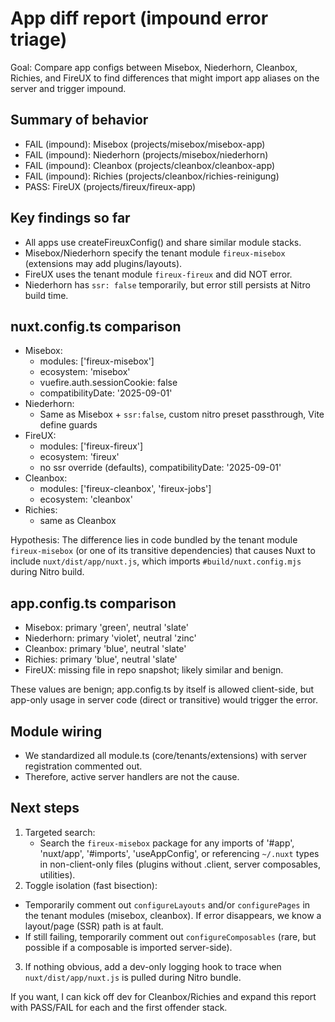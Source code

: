 # App diff report (impound error triage)

Goal: Compare app configs between Misebox, Niederhorn, Cleanbox, Richies, and FireUX to find differences that might import app aliases on the server and trigger impound.

## Summary of behavior
- FAIL (impound): Misebox (projects/misebox/misebox-app)
- FAIL (impound): Niederhorn (projects/misebox/niederhorn)
- FAIL (impound): Cleanbox (projects/cleanbox/cleanbox-app)
- FAIL (impound): Richies (projects/cleanbox/richies-reinigung)
- PASS: FireUX (projects/fireux/fireux-app)

## Key findings so far
- All apps use createFireuxConfig() and share similar module stacks.
- Misebox/Niederhorn specify the tenant module `fireux-misebox` (extensions may add plugins/layouts).
- FireUX uses the tenant module `fireux-fireux` and did NOT error.
- Niederhorn has `ssr: false` temporarily, but error still persists at Nitro build time.

## nuxt.config.ts comparison
- Misebox:
  - modules: ['fireux-misebox']
  - ecosystem: 'misebox'
  - vuefire.auth.sessionCookie: false
  - compatibilityDate: '2025-09-01'
- Niederhorn:
  - Same as Misebox + `ssr:false`, custom nitro preset passthrough, Vite define guards
- FireUX:
  - modules: ['fireux-fireux']
  - ecosystem: 'fireux'
  - no ssr override (defaults), compatibilityDate: '2025-09-01'
- Cleanbox:
  - modules: ['fireux-cleanbox', 'fireux-jobs']
  - ecosystem: 'cleanbox'
- Richies:
  - same as Cleanbox

Hypothesis: The difference lies in code bundled by the tenant module `fireux-misebox` (or one of its transitive dependencies) that causes Nuxt to include `nuxt/dist/app/nuxt.js`, which imports `#build/nuxt.config.mjs` during Nitro build.

## app.config.ts comparison
- Misebox: primary 'green', neutral 'slate'
- Niederhorn: primary 'violet', neutral 'zinc'
- Cleanbox: primary 'blue', neutral 'slate'
- Richies: primary 'blue', neutral 'slate'
- FireUX: missing file in repo snapshot; likely similar and benign.

These values are benign; app.config.ts by itself is allowed client-side, but app-only usage in server code (direct or transitive) would trigger the error.

## Module wiring
- We standardized all module.ts (core/tenants/extensions) with server registration commented out.
- Therefore, active server handlers are not the cause.

## Next steps
1) Targeted search:
   - Search the `fireux-misebox` package for any imports of '#app', 'nuxt/app', '#imports', 'useAppConfig', or referencing `~/.nuxt` types in non-client-only files (plugins without .client, server composables, utilities).
2) Toggle isolation (fast bisection):
  - Temporarily comment out `configureLayouts` and/or `configurePages` in the tenant modules (misebox, cleanbox). If error disappears, we know a layout/page (SSR) path is at fault.
  - If still failing, temporarily comment out `configureComposables` (rare, but possible if a composable is imported server-side).
3) If nothing obvious, add a dev-only logging hook to trace when `nuxt/dist/app/nuxt.js` is pulled during Nitro bundle.

If you want, I can kick off dev for Cleanbox/Richies and expand this report with PASS/FAIL for each and the first offender stack.
